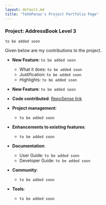 ```yaml
---
layout: default.md
title: "TehOPanas's Project Portfolio Page"
---
```


### Project: AddressBook Level 3

`to be added soon`

Given below are my contributions to the project.

* **New Feature**: `to be added soon`
    * What it does: `to be added soon`
    * Justification: `to be added soon`
    * Highlights: `to be added soon`

* **New Feature**: `to be added soon`

* **Code contributed**: [RepoSense link](https://nus-cs2103-ay2324s1.github.io/tp-dashboard/?search=tehopanas&breakdown=false&sort=groupTitle%20dsc&sortWithin=title&since=2023-09-22&timeframe=commit&mergegroup=&groupSelect=groupByRepos)

* **Project management**:
    * `to be added soon`

* **Enhancements to existing features**:
    * `to be added soon`

* **Documentation**:
    * User Guide: `to be added soon`
    * Developer Guide: `to be added soon`

* **Community**:
    * `to be added soon`

* **Tools**:
    * `to be added soon`
